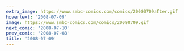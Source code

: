 ```yaml
---
extra_image: https://www.smbc-comics.com/comics/20080709after.gif
hovertext: '2008-07-09'
image: https://www.smbc-comics.com/comics/20080709.gif
next_comic: '2008-07-10'
prev_comic: '2008-07-08'
title: '2008-07-09'
---
```


